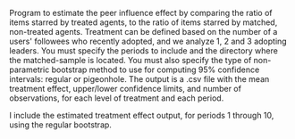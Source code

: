 Program to estimate the peer influence effect by comparing the ratio of items starred by treated agents, to the ratio of items starred by matched, non-treated agents. Treatment can be defined based on the number of a users' followees who recently adopted, and we analyze 1, 2 and 3 adopting leaders. You must specify the periods to include and the directory where the matched-sample is located. You must also specify the type of non-parametric bootstrap method to use for computing 95% confidence intervals: regular or pigeonhole. The output is a .csv file with the mean treatment effect, upper/lower confidence limits, and number of observations, for each level of treatment and each period.

I include the estimated treatment effect output, for periods 1 through 10, using the regular bootstrap.

